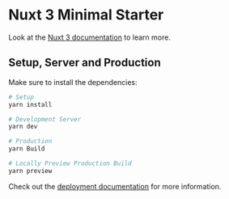 # Nuxt 3 Minimal Starter

Look at the [Nuxt 3 documentation](https://nuxt.com/docs/getting-started/introduction) to learn more.

## Setup, Server and Production

Make sure to install the dependencies:

```bash
# Setup
yarn install
```

```bash
# Development Server
yarn dev
```

```bash
# Production
yarn Build
```

```bash
# Locally Preview Production Build
yarn preview
```

Check out the [deployment documentation](https://nuxt.com/docs/getting-started/deployment) for more information.
